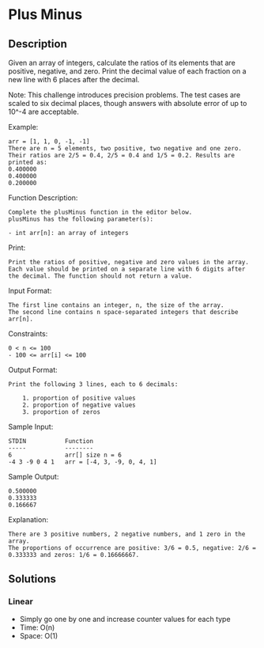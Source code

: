 # Plus Minus

## Description
Given an array of integers, calculate the ratios of its elements that are positive, negative, and zero. Print the decimal value of each fraction on a new line with 6 places after the decimal.

Note: This challenge introduces precision problems. The test cases are scaled to six decimal places, though answers with absolute error of up to 10^-4 are acceptable.

Example:

    arr = [1, 1, 0, -1, -1]
    There are n = 5 elements, two positive, two negative and one zero. Their ratios are 2/5 = 0.4, 2/5 = 0.4 and 1/5 = 0.2. Results are printed as:
    0.400000
    0.400000
    0.200000

Function Description:

    Complete the plusMinus function in the editor below.
    plusMinus has the following parameter(s):

    - int arr[n]: an array of integers

Print:

    Print the ratios of positive, negative and zero values in the array. Each value should be printed on a separate line with 6 digits after the decimal. The function should not return a value. 

Input Format:

    The first line contains an integer, n, the size of the array.
    The second line contains n space-separated integers that describe arr[n].

Constraints:

    0 < n <= 100
    - 100 <= arr[i] <= 100

Output Format:

    Print the following 3 lines, each to 6 decimals:

        1. proportion of positive values
        2. proportion of negative values
        3. proportion of zeros

Sample Input:

    STDIN           Function
    -----           --------
    6               arr[] size n = 6
    -4 3 -9 0 4 1   arr = [-4, 3, -9, 0, 4, 1]

Sample Output:

    0.500000
    0.333333
    0.166667

Explanation:

    There are 3 positive numbers, 2 negative numbers, and 1 zero in the array.
    The proportions of occurrence are positive: 3/6 = 0.5, negative: 2/6 = 0.333333 and zeros: 1/6 = 0.16666667. 

## Solutions

### Linear
- Simply go one by one and increase counter values for each type
- Time: O(n)
- Space: O(1)